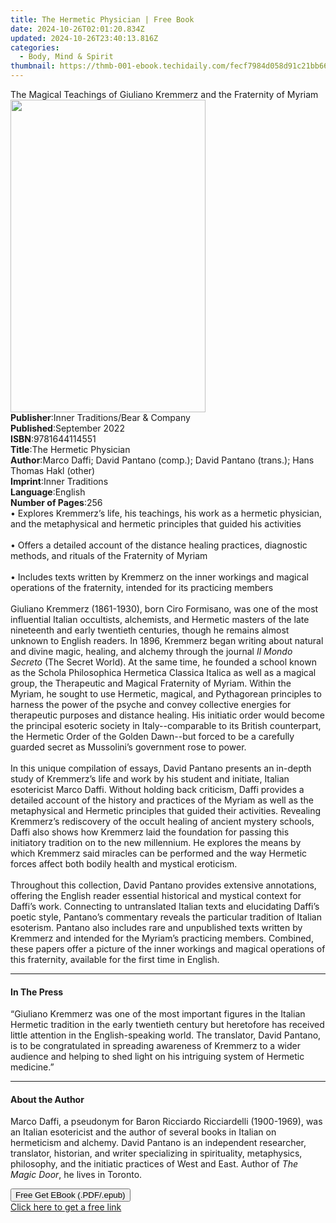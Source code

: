 ```yaml
---
title: The Hermetic Physician | Free Book
date: 2024-10-26T02:01:20.834Z
updated: 2024-10-26T23:40:13.816Z
categories:
  - Body, Mind & Spirit
thumbnail: https://thmb-001-ebook.techidaily.com/fecf7984d058d91c21bb6621f6cf6556d6050ec70d24587203f4854cd34792e3.jpg
---
```

<main id="book-container">
  <div class="flex flex-col">
    <div class="book-brief flex-1 py-6 px-4 sm:p-6 md:py-10 md:px-8">
      <!-- brief-->
      <div class="book-brief-main">
        The Magical Teachings of Giuliano Kremmerz and the Fraternity of Myriam
      </div>
    </div>
    <div
      class="book-meta-info flex-1 grid gap-4 col-start-1 col-end-3 row-start-1 sm:mb-6 sm:grid-cols-4 lg:gap-6 lg:col-start-2 lg:row-end-6 lg:row-span-6 lg:mb-0"
    >
      <div
        class="book-meta-info-left place-content-center mt-4 p-4 text-sm leading-6 col-start-2 col-span-2 dark:text-slate-400"
      >
        <img
          class="w-full h-500 object-cover rounded-lg sm:h-255 sm:col-span-2 lg:col-span-full"
          src="https://img-001-ebook.techidaily.com/9b26fc86888dfeb63209853fffc59354c694d7a1d4916608f5bd20311f11771b.jpg"
          alt=""
          width="312"
          height="500"
        />
      </div>
      <div
        class="book-meta-info-right mt-2 col-start-1 row-start-2 col-span-3 self-center"
      >
        <!-- meta data  -->
        <div class="flex flex-col px-4 md:px-8">
          <div class="flex-1">
            <strong>Publisher</strong>:<span class="px-2"
              >Inner Traditions/Bear &amp; Company</span
            >
          </div>
          <div class="flex-1">
            <strong>Published</strong>:<span class="px-2">September 2022</span>
          </div>
          <div class="flex-1">
            <strong>ISBN</strong>:<span class="px-2">9781644114551</span>
          </div>
          <div class="flex-1">
            <strong>Title</strong>:<span class="px-2"
              >The Hermetic Physician</span
            >
          </div>
          <div class="flex-1">
            <strong>Author</strong>:<span class="px-2"
              >Marco Daffi; David Pantano (comp.); David Pantano (trans.); Hans
              Thomas Hakl (other)</span
            >
          </div>
          <div class="flex-1">
            <strong>Imprint</strong>:<span class="px-2">Inner Traditions</span>
          </div>
          <div class="flex-1">
            <strong>Language</strong>:<span class="px-2">English</span>
          </div>
          <div class="flex-1">
            <strong>Number of Pages</strong>:<span class="px-2">256</span>
          </div>
        </div>
      </div>
    </div>
    <div class="book-description flex-1 py-6 px-4 sm:p-6 md:py-10 md:px-8">
      <div class="book-description-main">
        <div accordion-content="" id="description">
          • Explores Kremmerz’s life, his teachings, his work as a hermetic
          physician, and the metaphysical and hermetic principles that guided
          his activities <br /><br />• Offers a detailed account of the distance
          healing practices, diagnostic methods, and rituals of the Fraternity
          of Myriam <br /><br />• Includes texts written by Kremmerz on the
          inner workings and magical operations of the fraternity, intended for
          its practicing members <br /><br />Giuliano Kremmerz (1861-1930), born
          Ciro Formisano, was one of the most influential Italian occultists,
          alchemists, and Hermetic masters of the late nineteenth and early
          twentieth centuries, though he remains almost unknown to English
          readers. In 1896, Kremmerz began writing about natural and divine
          magic, healing, and alchemy through the journal<i>
            Il Mondo Secreto</i
          >
          (The Secret World). At the same time, he founded a school known as the
          Schola Philosophica Hermetica Classica Italica as well as a magical
          group, the Therapeutic and Magical Fraternity of Myriam. Within the
          Myriam, he sought to use Hermetic, magical, and Pythagorean principles
          to harness the power of the psyche and convey collective energies for
          therapeutic purposes and distance healing. His initiatic order would
          become the principal esoteric society in Italy--comparable to its
          British counterpart, the Hermetic Order of the Golden Dawn--but forced
          to be a carefully guarded secret as Mussolini’s government rose to
          power. <br /><br />In this unique compilation of essays, David Pantano
          presents an in-depth study of Kremmerz’s life and work by his student
          and initiate, Italian esotericist Marco Daffi. Without holding back
          criticism, Daffi provides a detailed account of the history and
          practices of the Myriam as well as the metaphysical and Hermetic
          principles that guided their activities. Revealing Kremmerz’s
          rediscovery of the occult healing of ancient mystery schools, Daffi
          also shows how Kremmerz laid the foundation for passing this
          initiatory tradition on to the new millennium. He explores the means
          by which Kremmerz said miracles can be performed and the way Hermetic
          forces affect both bodily health and mystical eroticism.
          <br /><br />Throughout this collection, David Pantano provides
          extensive annotations, offering the English reader essential
          historical and mystical context for Daffi’s work. Connecting to
          untranslated Italian texts and elucidating Daffi’s poetic style,
          Pantano’s commentary reveals the particular tradition of Italian
          esoterism. Pantano also includes rare and unpublished texts written by
          Kremmerz and intended for the Myriam’s practicing members. Combined,
          these papers offer a picture of the inner workings and magical
          operations of this fraternity, available for the first time in
          English.
        </div>
        <div class="accordion-fader"></div>
      </div>
    </div>
    <div class="book-excerpts flex-1 py-6 px-4 sm:p-6 md:py-10 md:px-8">
      <!-- excerpts-->
      <div class="book-excerpts-main">
        <hr />
        <h4 class="placeholder placeholder-heading">
          <span>In The Press</span>
        </h4>
        <p>
          “Giuliano Kremmerz was one of the most important figures in the
          Italian Hermetic tradition in the early twentieth century but
          heretofore has received little attention in the English-speaking
          world. The translator, David Pantano, is to be congratulated in
          spreading awareness of Kremmerz to a wider audience and helping to
          shed light on his intriguing system of Hermetic medicine.”
        </p>
      </div>
    </div>
    <div class="book-about-author flex-1 py-6 px-4 sm:p-6 md:py-10 md:px-8">
      <!-- about author-->
      <div class="book-main-author-main">
        <hr />
        <h4 class="placeholder placeholder-heading">
          <span>About the Author</span>
        </h4>
        <p>
          Marco Daffi, a pseudonym for Baron Ricciardo Ricciardelli (1900-1969),
          was an Italian esotericist and the author of several books in Italian
          on hermeticism and alchemy. David Pantano is an independent
          researcher, translator, historian, and writer specializing in
          spirituality, metaphysics, philosophy, and the initiatic practices of
          West and East. Author of <i>The Magic Door</i>, he lives in Toronto.
        </p>
      </div>
    </div>
    <div class="book-free-get flex-1 py-6 px-4 sm:p-6 md:py-10 md:px-8">
      <button
        id="btn-free-get"
        class="bg-blue-500 hover:bg-blue-700 text-white font-bold py-2 px-4 rounded"
      >
        Free Get EBook (.PDF/.epub)
      </button>
      <div id="countdown-display" class="px-2 text-lg mt-2"></div>
      <a
        id="free-link"
        class="hidden bg-blue-500 hover:bg-blue-700 text-white font-bold py-2 px-4 rounded"
        href="https://www.ebooks.com/en-us/book/210410926/the-hermetic-physician/marco-daffi/"
        target="_blank"
        >Click here to get a free link</a
      >
    </div>
    <script>
      let countdownTime = 0;
      let countdownInterval = null;
      document
        .getElementById('btn-free-get')
        .addEventListener('click', startCountdown);
      function startCountdown() {
        countdownTime = new Date().getTime() + 60000 * 3;
        countdownInterval = setInterval(updateCountdown, 1000);
        document.getElementById('btn-free-get').disabled = true;
        document
          .getElementById('btn-free-get')
          .classList.add('bg-gray-500', 'cursor-not-allowed');
      }
      function updateCountdown() {
        let currentTime = new Date().getTime();
        let timeLeft = countdownTime - currentTime;
        let secondsLeft = Math.floor(timeLeft / 1000);
        document.getElementById('countdown-display').innerHTML =
          `Remaining time: ${secondsLeft} seconds.`;
        if (secondsLeft <= 0) {
          clearInterval(countdownInterval);
          document.getElementById('btn-free-get').classList.add('hidden');
          document.getElementById('free-link').classList.remove('hidden');
          document.getElementById('countdown-display').innerHTML = '';
        }
      }
    </script>
  </div>
</main>

<ins class="adsbygoogle"
      style="display:block"
      data-ad-client="ca-pub-7571918770474297"
      data-ad-slot="8358498916"
      data-ad-format="auto"
      data-full-width-responsive="true"></ins>
    